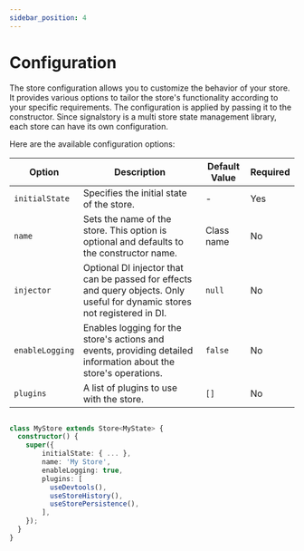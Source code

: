 ```yaml
---
sidebar_position: 4
---
```


# Configuration

The store configuration allows you to customize the behavior of your store. It provides various options to tailor the store's functionality according to your specific requirements. The configuration is applied by passing it to the constructor. Since signalstory is a multi store state management library, each store can have its own configuration.

Here are the available configuration options:

| Option          | Description                                                                                                                 | Default Value | Required |
| --------------- | --------------------------------------------------------------------------------------------------------------------------- | ------------- | -------- |
| `initialState`  | Specifies the initial state of the store.                                                                                   | -             | Yes      |
| `name`          | Sets the name of the store. This option is optional and defaults to the constructor name.                                   | Class name    | No       |
| `injector`      | Optional DI injector that can be passed for effects and query objects. Only useful for dynamic stores not registered in DI. | `null`        | No       |
| `enableLogging` | Enables logging for the store's actions and events, providing detailed information about the store's operations.            | `false`       | No       |
| `plugins`       | A list of plugins to use with the store.                                                                                    | `[]`          | No       |

```typescript

class MyStore extends Store<MyState> {
  constructor() {
    super({
        initialState: { ... },
        name: 'My Store',
        enableLogging: true,
        plugins: [
          useDevtools(),
          useStoreHistory(),
          useStorePersistence(),
        ],
    });
  }
}

```

